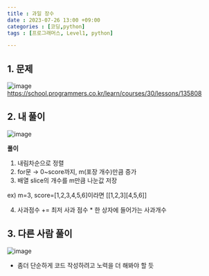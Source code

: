 ```yaml
---
title : 과일 장수
date : 2023-07-26 13:00 +09:00
categories : [코딩,python]
tags : [프로그래머스, Level1, python]

---
```

## 1. 문제

![image](https://github.com/mini0-0/mini0-0.github.io/assets/63296983/d6245aa2-3151-439f-9152-6cd8258170b1)
<https://school.programmers.co.kr/learn/courses/30/lessons/135808>

## 2. 내 풀이

![image](https://github.com/mini0-0/mini0-0.github.io/assets/63296983/4805ca16-20f3-4546-b1e2-89eb41ba9058)

**풀이**

1. 내림차순으로 정렬
2. for문 → 0~score까지, m(포장 개수)만큼 증가
3. 배열 slice의 개수를 m만큼 나눈값 저장

ex) m=3, score=[1,2,3,4,5,6]이라면 [[1,2,3][4,5,6]]

4. 사과점수 += 최저 사과 점수 * 한 상자에 들어가는 사과개수

## 3. 다른 사람 풀이

![image](https://github.com/mini0-0/mini0-0.github.io/assets/63296983/54c5f012-aa31-409c-8402-a1e00b732142)

- 좀더 단순하게 코드 작성하려고 노력을 더 해봐야 할 듯

